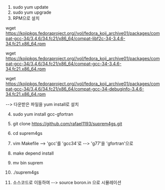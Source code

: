 1. sudo yum update
2. sudo yum upgrade
3. RPM으로 설치

wget https://kojipkgs.fedoraproject.org//vol/fedora_koji_archive01/packages/compat-gcc-34/3.4.6/34.fc21/x86_64/compat-libf2c-34-3.4.6-34.fc21.x86_64.rpm

wget https://kojipkgs.fedoraproject.org//vol/fedora_koji_archive01/packages/compat-gcc-34/3.4.6/34.fc21/x86_64/compat-gcc-34-3.4.6-34.fc21.x86_64.rpm

wget https://kojipkgs.fedoraproject.org//vol/fedora_koji_archive01/packages/compat-gcc-34/3.4.6/34.fc21/x86_64/compat-gcc-34-debuginfo-3.4.6-34.fc21.x86_64.rpm

--> 다운받은 파일을 yum install로 설치

4. sudo yum install gcc-gfortran

5. git clone https://github.com/rafael1193/suprem4gs.git

6. cd suprem4gs

7. vim Makefile
--> 'gcc'를 'gcc34'로
--> 'g77'을 'gfortran'으로

8. make depend install

9. mv bin suprem

10. ./suprem4gs

11. 소스코드로 이동하여
--> source boron.in 으로 시뮬레이션
